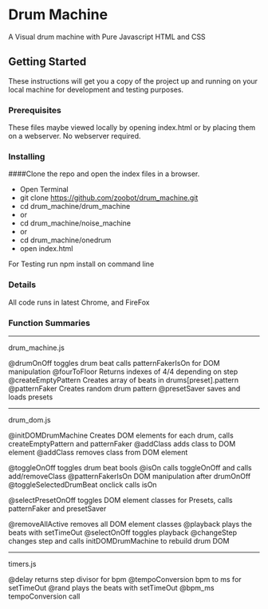 # Drum Machine

A Visual drum machine with Pure Javascript HTML and CSS

## Getting Started

These instructions will get you a copy of the project up and running on your local machine for development and testing purposes.

### Prerequisites

These files maybe viewed locally by opening index.html or by placing them on a webserver. No webserver required.

### Installing
####Clone the repo and open the index files in a browser.
- Open Terminal
- git clone https://github.com/zoobot/drum_machine.git
- cd drum_machine/drum_machine
- or
- cd drum_machine/noise_machine
- or
- cd drum_machine/onedrum
- open index.html

For Testing run
npm install on command line

### Details

All code runs in latest Chrome, and FireFox

### Function Summaries

_____________________

drum_machine.js

@drumOnOff toggles drum beat calls patternFakerIsOn for DOM manipulation
@fourToFloor Returns indexes of 4/4 depending on step
@createEmptyPattern Creates array of beats in drums[preset].pattern
@patternFaker Creates random drum pattern
@presetSaver saves and loads presets

_____________________

drum_dom.js

@initDOMDrumMachine Creates DOM elements for each drum, calls createEmptyPattern and patternFaker
@addClass adds class to DOM element
@addClass removes class from DOM element

@toggleOnOff toggles drum beat bools
@isOn calls toggleOnOff and calls add/removeClass
@patternFakerIsOn DOM manipulation after drumOnOff
@toggleSelectedDrumBeat onclick calls isOn

@selectPresetOnOff toggles DOM element classes for Presets, calls patternFaker and presetSaver

@removeAllActive removes all DOM element classes
@playback plays the beats with setTimeOut
@selectOnOff toggles playback
@changeStep changes step and calls initDOMDrumMachine to rebuild drum DOM

_____________________

timers.js

@delay returns step divisor for bpm
@tempoConversion bpm to ms for setTimeOut
@rand plays the beats with setTimeOut
@bpm_ms tempoConversion call


